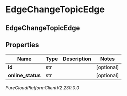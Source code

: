 # EdgeChangeTopicEdge

## EdgeChangeTopicEdge

## Properties

|Name | Type | Description | Notes|
|------------ | ------------- | ------------- | -------------|
| **id** | str |  | [optional] |
| **online_status** | str |  | [optional] |



_PureCloudPlatformClientV2 230.0.0_
